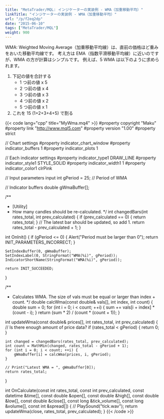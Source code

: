 ```yaml
---
title: "MetaTrader/MQL: インジケーターの実装例 - WMA（加重移動平均）"
linkTitle: "インジケーターの実装例 - WMA（加重移動平均）"
url: "/p/f2eq2dp"
date: "2015-06-10"
tags: ["MetaTrader/MQL"]
weight: 900
---
```


WMA: Weighted Moving Average（加重移動平均線）は、直前の価格ほど重みをおいた移動平均線です。
考え方は EMA（指数平滑移動平均線）に近いのですが、WMA の方が計算はシンプルです。
例えば、5 WMA は以下のように求められます。

1. 下記の値を合計する
    - 1 つ前の値 x 5
    - 2 つ前の値 x 4
    - 3 つ前の値 x 3
    - 4 つ前の値 x 2
    - 5 つ前の値 x 1
2. これを 15 (1+2+3+4+5) で割る

{{< code lang="cpp" title="MyWma.mq4" >}}
#property copyright "Maku"
#property link      "http://www.mql5.com"
#property version   "1.00"
#property strict

// Chart settings
#property indicator_chart_window
#property indicator_buffers 1
#property indicator_plots 1

// Each indicator settings
#property indicator_type1 DRAW_LINE
#property indicator_style1 STYLE_SOLID
#property indicator_width1 1
#property indicator_color1 clrPink

// Input parameters
input int gPeriod = 25;  // Period of WMA

// Indicator buffers
double gWmaBuffer[];

/**
 * [Utility]
 * How many candles should be re-calculated.
 */
int changedBars(int rates_total, int prev_calculated) {
    if (prev_calculated == 0) {
        return rates_total;
    }
    // The latest bar should be updated, so add 1.
    return rates_total - prev_calculated + 1;
}

int OnInit() {
    if (gPeriod <= 0) {
        Alert("Period must be larger than 0");
        return INIT_PARAMETERS_INCORRECT;
    }

    SetIndexBuffer(0, gWmaBuffer);
    SetIndexLabel(0, StringFormat("WMA(%i)", gPeriod));
    IndicatorShortName(StringFormat("WMA(%i)", gPeriod));

    return INIT_SUCCEEDED;
}

/**
 * Calculates WMA. The size of vals must be equal or larger than index + count.
 */
double calcWma(const double& vals[], int index, int count) {
    double sum = 0;
    for (int i = 0; i < count; ++i) {
        sum += vals[i + index] * (count - i);
    }
    return (sum * 2) / (count * (count + 1));
}

int updateWma(const double& prices[], int rates_total, int prev_calculated) {
    // Is there enough amount of price data?
    if (rates_total < gPeriod) {
        return 0;
    }

    int changed = changedBars(rates_total, prev_calculated);
    int count = MathMin(changed, rates_total - gPeriod + 1);
    for (int i = 0; i < count; ++i) {
        gWmaBuffer[i] = calcWma(prices, i, gPeriod);
    }

    // Print("Latest WMA = ", gWmaBuffer[0]);
    return rates_total;
}

int OnCalculate(const int rates_total,
                const int prev_calculated,
                const datetime &time[],
                const double &open[],
                const double &high[],
                const double &low[],
                const double &close[],
                const long &tick_volume[],
                const long &volume[],
                const int &spread[]) {
    // PlaySound("tick.wav");
    return updateWma(close, rates_total, prev_calculated);
}
{{< /code >}}

